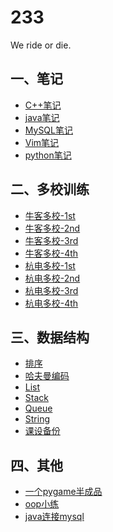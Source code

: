 233
======

We ride or die.
## 一、笔记
* [C++笔记](/笔记/C++笔记.md)
* [java笔记](/笔记/java笔记.md)
* [MySQL笔记](/笔记/MySQL笔记.md)
* [Vim笔记](/笔记/Vim笔记.md)
* [python笔记](/笔记/python笔记.md)

## 二、多校训练
* [牛客多校-1st](/多校训练/2018%20Nowcoder%20Contest%201/Nowcoder%201st.md)
* [牛客多校-2nd](/多校训练/2018%20Nowcoder%20Contest%202/Nowcoder%202nd.md)
* [牛客多校-3rd](/多校训练/2018%20Nowcoder%20Contest%203/Nowcoder%203rd.md)
* [牛客多校-4th](/多校训练/2018%20Nowcoder%20Contest%204/Nowcoder%204th.md)
* [杭电多校-1st](/多校训练/2018%20Multi-University%20Contest%201/Multi-University%201st.md)
* [杭电多校-2nd](/多校训练/2018%20Multi-University%20Contest%202/Multi-University%202nd.md)
* [杭电多校-3rd](/多校训练/2018%20Multi-University%20Contest%203/Multi-University%203rd.md)
* [杭电多校-4th](/多校训练/2018%20Multi-University%20Contest%204/Multi-University%204th.md)

## 三、数据结构
* [排序](/Data%20Structure/Sort)
* [哈夫曼编码](/Data%20Structure/HuffmanCoding.cpp)
* [List](/Data%20Structure/List.h)
* [Stack](/Data%20Structure/Stack.h)
* [Queue](/Data%20Structure/Queue.h)
* [String](/Data%20Structure/String.h)
* [课设备份](/Data%20Structure/课设备份)

## 四、其他
* [一个pygame半成品](/其他/一个pygame半成品)
* [oop小练](/其他/oop小练.md)
* [java连接mysql](/其他/java连接mysql)
